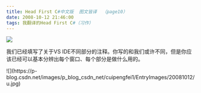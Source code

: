 ```yaml
---
title: Head First C#中文版  图文皆译  （page10）
date: 2008-10-12 21:46:00
tags: 我翻译的Head First C#（习作）
---
```

![](https://p-blog.csdn.net/images/p_blog_csdn_net/cuipengfei1/EntryImages/20081012/4.jpg)

我们已经填写了关于VS IDE不同部分的注释。你写的和我们或许不同，但是你应该已经可以基本分辨出每个窗口、每个部分是做什么用的。

<?xml:namespace prefix = o ns = "urn:schemas-microsoft-com:office:office" />

![](https://p-blog.csdn.net/images/p_blog_csdn_net/cuipengfei1/EntryImages/20081012/u.jpg)




